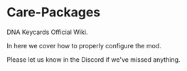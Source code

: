 # Care-Packages
DNA Keycards Official Wiki.

In here we cover how to properly configure the mod.

Please let us know in the Discord if we've missed anything.
